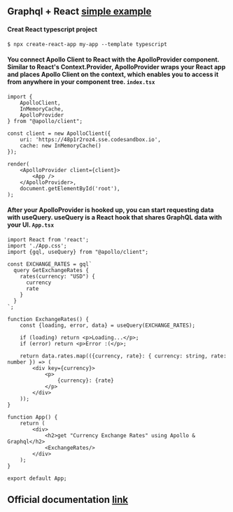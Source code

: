 Graphql + React [simple example](https://graphql-react-example.netlify.app/)
----

#### Creat React typescript project
```shell
$ npx create-react-app my-app --template typescript
```

#### You connect Apollo Client to React with the ApolloProvider component. Similar to React's Context.Provider, ApolloProvider wraps your React app and places Apollo Client on the context, which enables you to access it from anywhere in your component tree. `index.tsx`
```tsx
import {
    ApolloClient,
    InMemoryCache,
    ApolloProvider
} from "@apollo/client";

const client = new ApolloClient({
    uri: 'https://48p1r2roz4.sse.codesandbox.io',
    cache: new InMemoryCache()
});

render(
    <ApolloProvider client={client}>
        <App />
    </ApolloProvider>,
    document.getElementById('root'),
);
```

#### After your ApolloProvider is hooked up, you can start requesting data with useQuery. useQuery is a React hook that shares GraphQL data with your UI. `App.tsx`

```tsx
import React from 'react';
import './App.css';
import {gql, useQuery} from "@apollo/client";

const EXCHANGE_RATES = gql`
  query GetExchangeRates {
    rates(currency: "USD") {
      currency
      rate
    }
  }
`;

function ExchangeRates() {
    const {loading, error, data} = useQuery(EXCHANGE_RATES);

    if (loading) return <p>Loading...</p>;
    if (error) return <p>Error :(</p>;

    return data.rates.map(({currency, rate}: { currency: string, rate: number }) => (
        <div key={currency}>
            <p>
                {currency}: {rate}
            </p>
        </div>
    ));
}

function App() {
    return (
        <div>
            <h2>get "Currency Exchange Rates" using Apollo & Graphql</h2>
            <ExchangeRates/>
        </div>
    );
}

export default App;
```

## Official documentation [link](https://www.apollographql.com/docs/react/get-started/)
